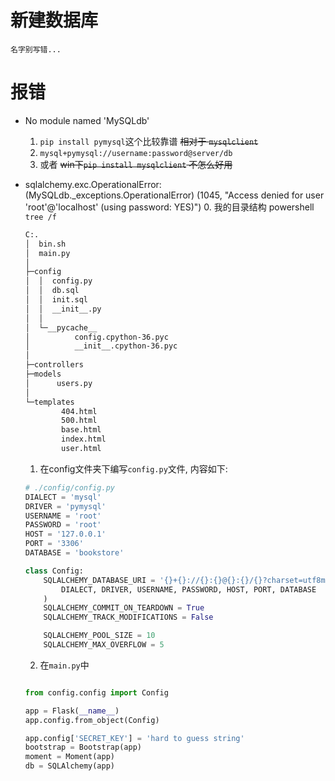 
# 新建数据库

``名字别写错...``

# 报错

- No module named 'MySQLdb'
  1. ``pip install pymysql``这个比较靠谱 ~~相对于 ``mysqlclient``~~
  2. ``mysql+pymysql://username:password@server/db``
  3. 或者 ~~win下``pip install mysqlclient`` 不怎么好用~~

- sqlalchemy.exc.OperationalError: (MySQLdb._exceptions.OperationalError) (1045, "Access denied for user 'root'@'localhost' (using password: YES)")
    0. 我的目录结构 powershell ``tree /f``

    ```bash
    C:.
    │  bin.sh
    │  main.py
    │
    ├─config
    │  │  config.py
    │  │  db.sql
    │  │  init.sql
    │  │  __init__.py
    │  │
    │  └─__pycache__
    │          config.cpython-36.pyc
    │          __init__.cpython-36.pyc
    │
    ├─controllers
    ├─models
    │      users.py
    │
    └─templates
            404.html
            500.html
            base.html
            index.html
            user.html
    ```

    1. 在config文件夹下编写``config.py``文件, 内容如下: 

    ```python
    # ./config/config.py
    DIALECT = 'mysql'
    DRIVER = 'pymysql'
    USERNAME = 'root'
    PASSWORD = 'root'
    HOST = '127.0.0.1'
    PORT = '3306'
    DATABASE = 'bookstore'

    class Config:
        SQLALCHEMY_DATABASE_URI = '{}+{}://{}:{}@{}:{}/{}?charset=utf8mb4'.format(
            DIALECT, DRIVER, USERNAME, PASSWORD, HOST, PORT, DATABASE
        )
        SQLALCHEMY_COMMIT_ON_TEARDOWN = True
        SQLALCHEMY_TRACK_MODIFICATIONS = False

        SQLALCHEMY_POOL_SIZE = 10
        SQLALCHEMY_MAX_OVERFLOW = 5


    ```

    2. 在``main.py``中

    ```python

    from config.config import Config

    app = Flask(__name__)
    app.config.from_object(Config)

    app.config['SECRET_KEY'] = 'hard to guess string'
    bootstrap = Bootstrap(app)
    moment = Moment(app)
    db = SQLAlchemy(app)

    ```
